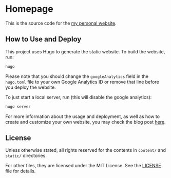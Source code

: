 # Homepage

This is the source code for the [my personal website][lau-yeeyu-org].

[lau-yeeyu-org]: https://lau.yeeyu.org

## How to Use and Deploy

This project uses Hugo to generate the static website. To build the website,
run:

```sh
hugo
```

Please note that you should change the `googleAnalytics` field in the
`hugo.toml` file to your own Google Analytics ID or remove that line before
you deploy the website.

To just start a local server, run (this will disable the google analytics):

```sh
hugo server
```

For more information about the usage and deployment, as well as how to create
and customize your own website, you may check the blog post
[here][set-up-website-with-hugo-and-vercel].

[set-up-website-with-hugo-and-vercel]: https://lau.yeeyu.org/blog/set-up-my-personal-site-with-hugo-and-vercel/

## License

Unless otherwise stated, all rights reserved for the contents in `content/`
and `static/` directories.

For other files, they are licensed under the MIT License. See the
[LICENSE](LICENSE) file for details.
